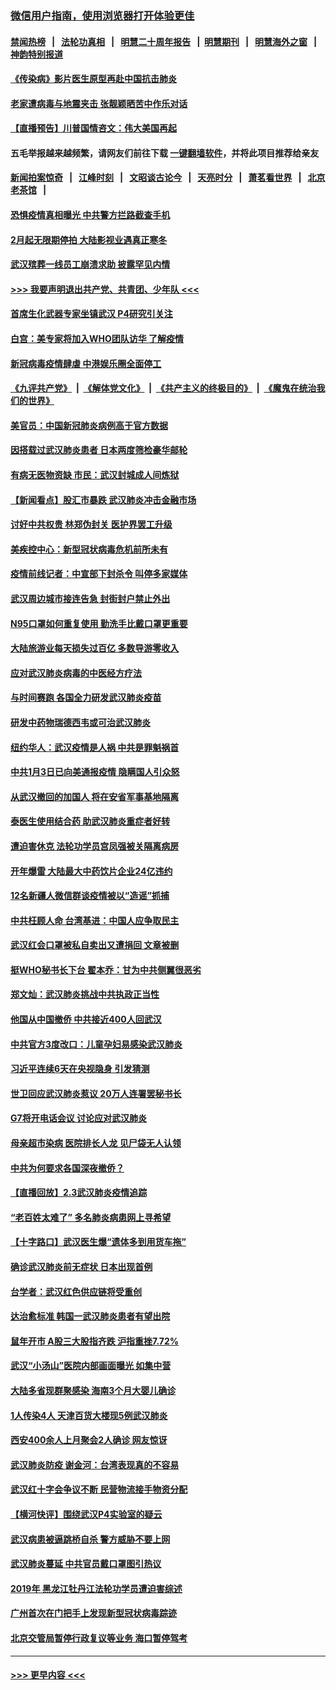 ### [微信用户指南，使用浏览器打开体验更佳](https://github.com/gfw-breaker/banned-news1/blob/master/indexes/wechat-guide.md?t=0)
#### [禁闻热榜](热点新闻.md?t=0)  &nbsp;&nbsp;|&nbsp;&nbsp; [法轮功真相](https://github.com/gfw-breaker/truth/blob/master/README.md?t=0) &nbsp;&nbsp;|&nbsp;&nbsp; [明慧二十周年报告](https://github.com/gfw-breaker/mh-reports/blob/master/README.md?t=0) &nbsp;&nbsp;|&nbsp;&nbsp;[明慧期刊](https://github.com/gfw-breaker/mh-qikan) &nbsp;&nbsp;|&nbsp;&nbsp; [明慧海外之窗](https://github.com/gfw-breaker/mh-news/blob/master/README.md?t=0) &nbsp;&nbsp;|&nbsp;&nbsp; [神韵特别报道](https://github.com/gfw-breaker/mh-news/blob/master/shenyun.md?t=0)
#### [《传染病》影片医生原型再赴中国抗击肺炎](../pages/nsc413/n11842626.md?t=02041001) 
#### [老家遭病毒与地震夹击 张靓颖晒苦中作乐对话](../pages/nsc413/n11842054.md?t=02041001) 
#### [【直播预告】川普国情咨文：伟大美国再起](../pages/nsc413/n11842079.md?t=02041001) 
#### 五毛举报越来越频繁，请网友们前往下载 [一键翻墙软件](https://github.com/gfw-breaker/ssr-accounts)，并将此项目推荐给亲友
#### [新闻拍案惊奇](https://github.com/gfw-breaker/banned-news1/blob/master/pages/link4.md) &nbsp;&nbsp;|&nbsp;&nbsp; [江峰时刻](https://github.com/gfw-breaker/banned-news1/blob/master/pages/link4.md) &nbsp;&nbsp;|&nbsp;&nbsp; [文昭谈古论今](https://github.com/gfw-breaker/banned-news1/blob/master/pages/link4.md) &nbsp;&nbsp;|&nbsp;&nbsp; [天亮时分](https://github.com/gfw-breaker/banned-news1/blob/master/pages/link4.md) &nbsp;&nbsp;|&nbsp;&nbsp; [萧茗看世界](https://github.com/gfw-breaker/banned-news1/blob/master/pages/link4.md) &nbsp;&nbsp;|&nbsp;&nbsp; [北京老茶馆](https://github.com/gfw-breaker/banned-news1/blob/master/pages/link4.md) &nbsp;&nbsp;|&nbsp;&nbsp; 
#### [恐惧疫情真相曝光 中共警方拦路截查手机](../pages/nsc413/n11842396.md?t=02041001) 
#### [2月起无限期停拍 大陆影视业遇真正寒冬](../pages/nsc413/n11842344.md?t=02041001) 
#### [武汉殡葬一线员工崩溃求助 披露罕见内情](../pages/nsc413/n11842482.md?t=02041001) 
#### [>>> 我要声明退出共产党、共青团、少年队 <<<](https://github.com/begood0513/goodnews/blob/master/quit/letter.md) 
#### [首席生化武器专家坐镇武汉 P4研究引关注](../pages/nsc413/n11842412.md?t=02041001) 
#### [白宫：美专家将加入WHO团队访华 了解疫情](../pages/nsc413/n11842198.md?t=02041001) 
#### [新冠病毒疫情肆虐 中港娱乐圈全面停工](../pages/nsc413/n11842193.md?t=02041001) 
#### [《九评共产党》](https://github.com/begood0513/9ping.md/blob/master/README.md) &nbsp;|&nbsp; [《解体党文化》](../../../../jtdwh.md/blob/master/README.md)  &nbsp;|&nbsp; [《共产主义的终极目的》](../../../../gczydzjmd.md/blob/master/README.md) &nbsp;|&nbsp; [《魔鬼在统治我们的世界》](../../../../mgztzwmdsj.md/blob/master/README.md) 
#### [美官员：中国新冠肺炎病例高于官方数据](../pages/nsc413/n11842452.md?t=02041001) 
#### [因搭载过武汉肺炎患者 日本两度筛检豪华邮轮](../pages/nsc413/n11842447.md?t=02041001) 
#### [有病无医物资缺 市民：武汉封城成人间炼狱](../pages/nsc413/n11839878.md?t=02041001) 
#### [【新闻看点】股汇市暴跌 武汉肺炎冲击金融市场](../pages/nsc413/n11842216.md?t=02041001) 
#### [讨好中共权贵 林郑伪封关 医护界罢工升级](../pages/nsc413/n11842359.md?t=02041001) 
#### [美疾控中心：新型冠状病毒危机前所未有](../pages/nsc413/n11842406.md?t=02041001) 
#### [疫情前线记者：中宣部下封杀令 叫停多家媒体](../pages/nsc413/n11842178.md?t=02041001) 
#### [武汉周边城市接连告急 封街封户禁止外出](../pages/nsc413/n11842277.md?t=02041001) 
#### [N95口罩如何重复使用 勤洗手比戴口罩更重要](../pages/nsc413/n11842236.md?t=02041001) 
#### [大陆旅游业每天损失过百亿 多数导游零收入](../pages/nsc413/n11842179.md?t=02041001) 
#### [应对武汉肺炎病毒的中医经方疗法](../pages/nsc413/n11842157.md?t=02041001) 
#### [与时间赛跑  各国全力研发武汉肺炎疫苗](../pages/nsc413/n11842149.md?t=02041001) 
#### [研发中药物瑞德西韦或可治武汉肺炎](../pages/nsc413/n11842100.md?t=02041001) 
#### [纽约华人：武汉疫情是人祸 中共是罪魁祸首](../pages/nsc413/n11840631.md?t=02041001) 
#### [中共1月3日已向美通报疫情 隐瞒国人引众怒](../pages/nsc413/n11841978.md?t=02041001) 
#### [从武汉撤回的加国人 将在安省军事基地隔离](../pages/nsc413/n11840777.md?t=02041001) 
#### [泰医生使用结合药 助武汉肺炎重症者好转](../pages/nsc413/n11842096.md?t=02041001) 
#### [遭迫害休克 法轮功学员宫凤强被关隔离病房](../pages/nsc413/n11841492.md?t=02041001) 
#### [开年爆雷  大陆最大中药饮片企业24亿违约](../pages/nsc413/n11841904.md?t=02041001) 
#### [12名新疆人微信群谈疫情被以“造谣”抓捕](../pages/nsc413/n11839897.md?t=02041001) 
#### [中共枉顾人命 台湾基进：中国人应争取民主](../pages/nsc413/n11841532.md?t=02041001) 
#### [武汉红会口罩被私自卖出又遭捐回 文章被删](../pages/nsc413/n11841871.md?t=02041001) 
#### [挺WHO秘书长下台 翟本乔：甘为中共侧翼很恶劣](../pages/nsc413/n11841484.md?t=02041001) 
#### [郑文灿：武汉肺炎挑战中共执政正当性](../pages/nsc413/n11841537.md?t=02041001) 
#### [他国从中国撤侨 中共接近400人回武汉](../pages/nsc413/n11841290.md?t=02041001) 
#### [中共官方3度改口：儿童孕妇易感染武汉肺炎](../pages/nsc413/n11841631.md?t=02041001) 
#### [习近平连续6天在央视隐身 引发猜测](../pages/nsc413/n11841881.md?t=02041001) 
#### [世卫回应武汉肺炎惹议 20万人连署罢秘书长](../pages/nsc413/n11841664.md?t=02041001) 
#### [G7将开电话会议 讨论应对武汉肺炎](../pages/nsc413/n11841658.md?t=02041001) 
#### [母亲超市染病 医院排长人龙 见尸袋无人认领](../pages/nsc413/n11841762.md?t=02041001) 
#### [中共为何要求各国深夜撤侨？](../pages/nsc413/n11841731.md?t=02041001) 
#### [【直播回放】2.3武汉肺炎疫情追踪](../pages/nsc413/n11841577.md?t=02041001) 
#### [“老百姓太难了” 多名肺炎病患网上寻希望](../pages/nsc413/n11841565.md?t=02041001) 
#### [【十字路口】武汉医生爆“遗体多到用货车拖”](../pages/nsc413/n11840013.md?t=02041001) 
#### [确诊武汉肺炎前无症状 日本出现首例](../pages/nsc413/n11841567.md?t=02041001) 
#### [台学者：武汉红色供应链将受重创](../pages/nsc413/n11841596.md?t=02041001) 
#### [达治愈标准 韩国一武汉肺炎患者有望出院](../pages/nsc413/n11841523.md?t=02041001) 
#### [鼠年开市 A股三大股指齐跌 沪指重挫7.72%](../pages/nsc413/n11840461.md?t=02041001) 
#### [武汉“小汤山”医院内部画面曝光 如集中营](../pages/nsc413/n11841060.md?t=02041001) 
#### [大陆多省现群聚感染 海南3个月大婴儿确诊](../pages/nsc413/n11841274.md?t=02041001) 
#### [1人传染4人 天津百货大楼现5例武汉肺炎](../pages/nsc413/n11840677.md?t=02041001) 
#### [西安400余人上月聚会2人确诊 网友惊讶](../pages/nsc413/n11841178.md?t=02041001) 
#### [武汉肺炎防疫 谢金河：台湾表现真的不容易](../pages/nsc413/n11841120.md?t=02041001) 
#### [武汉红十字会争议不断 民营物流接手物资分配](../pages/nsc413/n11840733.md?t=02041001) 
#### [【横河快评】围绕武汉P4实验室的疑云](../pages/nsc413/n11840494.md?t=02041001) 
#### [武汉病患被逼跳桥自杀 警方威胁不要上网](../pages/nsc413/n11838521.md?t=02041001) 
#### [武汉肺炎蔓延 中共官员戴口罩图引热议](../pages/nsc413/n11840917.md?t=02041001) 
#### [2019年 黑龙江牡丹江法轮功学员遭迫害综述](../pages/nsc413/n11839335.md?t=02041001) 
#### [广州首次在门把手上发现新型冠状病毒踪迹](../pages/nsc413/n11840613.md?t=02041001) 
#### [北京交管局暂停行政复议等业务 海口暂停驾考](../pages/nsc413/n11840528.md?t=02041001) 

----
#### [ >>> 更早内容 <<< ](../indexes/nsc413-earlier.md)
